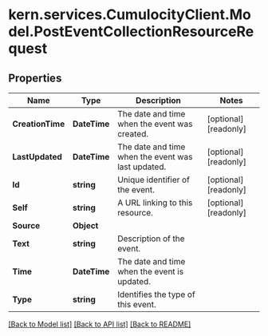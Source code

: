 
# kern.services.CumulocityClient.Model.PostEventCollectionResourceRequest

## Properties

Name | Type | Description | Notes
------------ | ------------- | ------------- | -------------
**CreationTime** | **DateTime** | The date and time when the event was created. | [optional] [readonly] 
**LastUpdated** | **DateTime** | The date and time when the event was last updated. | [optional] [readonly] 
**Id** | **string** | Unique identifier of the event. | [optional] [readonly] 
**Self** | **string** | A URL linking to this resource. | [optional] [readonly] 
**Source** | **Object** |  | 
**Text** | **string** | Description of the event. | 
**Time** | **DateTime** | The date and time when the event is updated. | 
**Type** | **string** | Identifies the type of this event. | 

[[Back to Model list]](../README.md#documentation-for-models)
[[Back to API list]](../README.md#documentation-for-api-endpoints)
[[Back to README]](../README.md)

